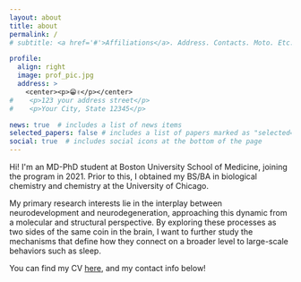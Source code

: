 ```yaml
---
layout: about
title: about
permalink: /
# subtitle: <a href='#'>Affiliations</a>. Address. Contacts. Moto. Etc.

profile:
  align: right
  image: prof_pic.jpg
  address: >
    <center><p>😁✌</p></center>
#    <p>123 your address street</p>
#    <p>Your City, State 12345</p>

news: true  # includes a list of news items
selected_papers: false # includes a list of papers marked as "selected={true}"
social: true  # includes social icons at the bottom of the page
---
```


Hi! I'm an MD-PhD student at Boston University School of Medicine, joining the program in 2021. Prior to this, I obtained my BS/BA in biological chemistry and chemistry at the University of Chicago.

My primary research interests lie in the interplay between neurodevelopment and neurodegeneration, approaching this dynamic from a molecular and structural perspective. By exploring these processes as two sides of the same coin in the brain, I want to further study the mechanisms that define how they connect on a broader level to large-scale behaviors such as sleep.

You can find my CV [here](https://bit.ly/irenafeng-CV), and my contact info below!
